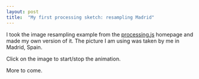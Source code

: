 ```yaml
---
layout: post
title:  "My first processing sketch: resampling Madrid"
---
```


I took the image resampling example from the [processing.js](http://processingjs.org) homepage and made my own version of it. The picture I am using was taken by me in Madrid, Spain.

Click on the image to start/stop the animation.

<script src="{{ site.url }}/processing.js" type="text/javascript"></script>
<canvas data-processing-sources="{{ site.url }}/sketches/rain/rain.pde"></canvas>

More to come.
